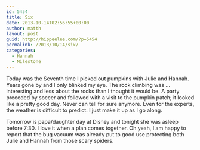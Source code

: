 ```yaml
---
id: 5454
title: Six
date: 2013-10-14T02:56:55+00:00
author: matth
layout: post
guid: http://hippeelee.com/?p=5454
permalink: /2013/10/14/six/
categories:
  - Hannah
  - Milestone
---
```

Today was the Seventh time I picked out pumpkins with Julie and Hannah. Years gone by and I only blinked my eye. <!--more-->The rock climbing was &#8230; interesting and less about the rocks than I thought it would be. A party preceded by soccer and followed with a visit to the pumpkin patch; it looked like a pretty good day. Never can tell for sure anymore. Even for the experts, the weather is difficult to predict. I just make it up as I go along.

Tomorrow is papa/daughter day at Disney and tonight she was asleep before 7:30. I love it when a plan comes together. Oh yeah, I am happy to report that the bug vacuum was already put to good use protecting both Julie and Hannah from those scary spiders.

&nbsp;

&nbsp;